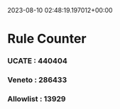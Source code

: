 2023-08-10 02:48:19.197012+00:00
# Rule Counter 
 ### UCATE : 440404

 ### Veneto : 286433

 ### Allowlist : 13929